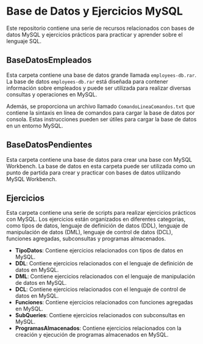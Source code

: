 # Base de Datos y Ejercicios MySQL

Este repositorio contiene una serie de recursos relacionados con bases de datos MySQL y ejercicios prácticos para practicar y aprender sobre el lenguaje SQL.

## BaseDatosEmpleados

Esta carpeta contiene una base de datos grande llamada `employees-db.rar`. La base de datos `employees-db.rar` está diseñada para contener información sobre empleados y puede ser utilizada para realizar diversas consultas y operaciones en MySQL.

Además, se proporciona un archivo llamado `ComandoLineaComandos.txt` que contiene la sintaxis en línea de comandos para cargar la base de datos por consola. Estas instrucciones pueden ser útiles para cargar la base de datos en un entorno MySQL.

## BaseDatosPendientes

Esta carpeta contiene una base de datos para crear una base con MySQL Workbench. La base de datos en esta carpeta puede ser utilizada como un punto de partida para crear y practicar con bases de datos utilizando MySQL Workbench.

## Ejercicios

Esta carpeta contiene una serie de scripts para realizar ejercicios prácticos con MySQL. Los ejercicios están organizados en diferentes categorías, como tipos de datos, lenguaje de definición de datos (DDL), lenguaje de manipulación de datos (DML), lenguaje de control de datos (DCL), funciones agregadas, subconsultas y programas almacenados.

- **TipoDatos**: Contiene ejercicios relacionados con tipos de datos en MySQL.
- **DDL**: Contiene ejercicios relacionados con el lenguaje de definición de datos en MySQL.
- **DML**: Contiene ejercicios relacionados con el lenguaje de manipulación de datos en MySQL.
- **DCL**: Contiene ejercicios relacionados con el lenguaje de control de datos en MySQL.
- **Funciones**: Contiene ejercicios relacionados con funciones agregadas en MySQL.
- **SubQueries**: Contiene ejercicios relacionados con subconsultas en MySQL.
- **ProgramasAlmacenados**: Contiene ejercicios relacionados con la creación y ejecución de programas almacenados en MySQL.
